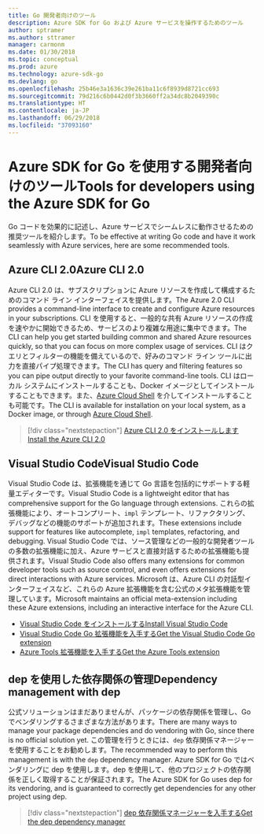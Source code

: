 ```yaml
---
title: Go 開発者向けのツール
description: Azure SDK for Go および Azure サービスを操作するためのツール
author: sptramer
ms.author: sttramer
manager: carmonm
ms.date: 01/30/2018
ms.topic: conceptual
ms.prod: azure
ms.technology: azure-sdk-go
ms.devlang: go
ms.openlocfilehash: 25b46e3a1636c39e261ba11c6f8939d8721cc693
ms.sourcegitcommit: 79d216c6b0442d0f3b3660ff2a34dc8b2049390c
ms.translationtype: HT
ms.contentlocale: ja-JP
ms.lasthandoff: 06/29/2018
ms.locfileid: "37093160"
---
```

# <a name="tools-for-developers-using-the-azure-sdk-for-go"></a><span data-ttu-id="0b3b5-103">Azure SDK for Go を使用する開発者向けのツール</span><span class="sxs-lookup"><span data-stu-id="0b3b5-103">Tools for developers using the Azure SDK for Go</span></span>

<span data-ttu-id="0b3b5-104">Go コードを効果的に記述し、Azure サービスでシームレスに動作させるための推奨ツールを紹介します。</span><span class="sxs-lookup"><span data-stu-id="0b3b5-104">To be effective at writing Go code and have it work seamlessly with Azure services, here are some recommended tools.</span></span>

## <a name="azure-cli-20"></a><span data-ttu-id="0b3b5-105">Azure CLI 2.0</span><span class="sxs-lookup"><span data-stu-id="0b3b5-105">Azure CLI 2.0</span></span>

<span data-ttu-id="0b3b5-106">Azure CLI 2.0 は、サブスクリプションに Azure リソースを作成して構成するためのコマンド ライン インターフェイスを提供します。</span><span class="sxs-lookup"><span data-stu-id="0b3b5-106">The Azure 2.0 CLI provides a command-line interface to create and configure Azure resources in your subscriptions.</span></span> <span data-ttu-id="0b3b5-107">CLI を使用すると、一般的な共有 Azure リソースの作成を速やかに開始できるため、サービスのより複雑な用途に集中できます。</span><span class="sxs-lookup"><span data-stu-id="0b3b5-107">The CLI can help you get started building common and shared Azure resources quickly, so that you can focus on more complex usage of services.</span></span> <span data-ttu-id="0b3b5-108">CLI はクエリとフィルターの機能を備えているので、好みのコマンド ライン ツールに出力を直接パイプ処理できます。</span><span class="sxs-lookup"><span data-stu-id="0b3b5-108">The CLI has query and filtering features so you can pipe output directly to your favorite command-line tools.</span></span> <span data-ttu-id="0b3b5-109">CLI はローカル システムにインストールすることも、Docker イメージとしてインストールすることもできます。また、[Azure Cloud Shell](https://docs.microsoft.com/en-us/azure/cloud-shell/overview) を介してインストールすることも可能です。</span><span class="sxs-lookup"><span data-stu-id="0b3b5-109">The CLI is available for installation on your local system, as a Docker image, or through [Azure Cloud Shell](https://docs.microsoft.com/en-us/azure/cloud-shell/overview).</span></span>

> [!div class="nextstepaction"]
> [<span data-ttu-id="0b3b5-110">Azure CLI 2.0 をインストールします</span><span class="sxs-lookup"><span data-stu-id="0b3b5-110">Install the Azure CLI 2.0</span></span>](/cli/azure/install-azure-cli)

## <a name="visual-studio-code"></a><span data-ttu-id="0b3b5-111">Visual Studio Code</span><span class="sxs-lookup"><span data-stu-id="0b3b5-111">Visual Studio Code</span></span>

<span data-ttu-id="0b3b5-112">Visual Studio Code は、拡張機能を通じて Go 言語を包括的にサポートする軽量エディターです。</span><span class="sxs-lookup"><span data-stu-id="0b3b5-112">Visual Studio Code is a lightweight editor that has comprehensive support for the Go language through extensions.</span></span> <span data-ttu-id="0b3b5-113">これらの拡張機能により、オートコンプリート、`impl` テンプレート、リファクタリング、デバッグなどの機能のサポートが追加されます。</span><span class="sxs-lookup"><span data-stu-id="0b3b5-113">These extensions include support for features like autocomplete, `impl` templates, refactoring, and debugging.</span></span> <span data-ttu-id="0b3b5-114">Visual Studio Code では、ソース管理などの一般的な開発者ツールの多数の拡張機能に加え、Azure サービスと直接対話するための拡張機能も提供されます。</span><span class="sxs-lookup"><span data-stu-id="0b3b5-114">Visual Studio Code also offers many extensions for common developer tools such as source control, and even offers extensions for direct interactions with Azure services.</span></span> <span data-ttu-id="0b3b5-115">Microsoft は、Azure CLI の対話型インターフェイスなど、これらの Azure 拡張機能を含む公式のメタ拡張機能を管理しています。</span><span class="sxs-lookup"><span data-stu-id="0b3b5-115">Microsoft maintains an official meta-extension including these Azure extensions, including an interactive interface for the Azure CLI.</span></span>

* [<span data-ttu-id="0b3b5-116">Visual Studio Code をインストールする</span><span class="sxs-lookup"><span data-stu-id="0b3b5-116">Install Visual Studio Code</span></span>](https://code.visualstudio.com/Download)
* [<span data-ttu-id="0b3b5-117">Visual Studio Code Go 拡張機能を入手する</span><span class="sxs-lookup"><span data-stu-id="0b3b5-117">Get the Visual Studio Code Go extension</span></span>](https://code.visualstudio.com/docs/languages/go)
* [<span data-ttu-id="0b3b5-118">Azure Tools 拡張機能を入手する</span><span class="sxs-lookup"><span data-stu-id="0b3b5-118">Get the Azure Tools extension</span></span>](https://marketplace.visualstudio.com/items?itemName=ms-vscode.vscode-azureextensionpack)

## <a name="dependency-management-with-dep"></a><span data-ttu-id="0b3b5-119">dep を使用した依存関係の管理</span><span class="sxs-lookup"><span data-stu-id="0b3b5-119">Dependency management with dep</span></span>

<span data-ttu-id="0b3b5-120">公式ソリューションはまだありませんが、パッケージの依存関係を管理し、Go でベンダリングするさまざまな方法があります。</span><span class="sxs-lookup"><span data-stu-id="0b3b5-120">There are many ways to manage your package dependencies and do vendoring with Go, since there is no official solution yet.</span></span> <span data-ttu-id="0b3b5-121">この管理を行うときには、`dep` 依存関係マネージャーを使用することをお勧めします。</span><span class="sxs-lookup"><span data-stu-id="0b3b5-121">The recommended way to perform this management is with the `dep` dependency manager.</span></span> <span data-ttu-id="0b3b5-122">Azure SDK for Go ではベンダリングに dep を使用します。dep を使用して、他のプロジェクトの依存関係を正しく取得することが保証されます。</span><span class="sxs-lookup"><span data-stu-id="0b3b5-122">The Azure SDK for Go uses dep for its vendoring, and is guaranteed to correctly get dependencies for any other project using dep.</span></span>

> [!div class="nextstepaction"]
> [<span data-ttu-id="0b3b5-123">dep 依存関係マネージャーを入手する</span><span class="sxs-lookup"><span data-stu-id="0b3b5-123">Get the dep dependency manager</span></span>](https://github.com/golang/dep)
